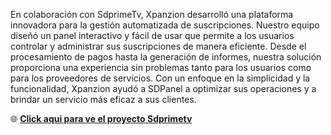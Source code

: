 En colaboración con SdprimeTv, Xpanzion desarrolló una plataforma innovadora para la gestión automatizada de suscripciones. Nuestro equipo diseñó un panel interactivo y fácil de usar que permite a los usuarios controlar y administrar sus suscripciones de manera eficiente. Desde el procesamiento de pagos hasta la generación de informes, nuestra solución proporciona una experiencia sin problemas tanto para los usuarios como para los proveedores de servicios. Con un enfoque en la simplicidad y la funcionalidad, Xpanzion ayudó a SDPanel a optimizar sus operaciones y a brindar un servicio más eficaz a sus clientes.

🌐 **[Click aqui para ve el proyecto Sdprimetv](https://sdprimetv.com/)**
